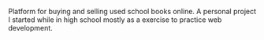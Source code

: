 Platform for buying and selling used school books online. A personal project I started while in high school mostly as a exercise to practice web development.
